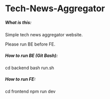 # Tech-News-Aggregator

##### What is this: 
Simple tech news aggregator website. 

Please run BE before FE. 
##### How to run BE (Git Bash): 
cd backend
bash run.sh

##### How to run FE: 
cd frontend
npm run dev